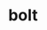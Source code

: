 ---
category: 4-letters
denotation: null
name: bolt
reference_link: https://www.etymonline.com/word/bolt
root_language: null
root_name: null
title: bolt
type: free
word_sums:
- respelling: bolt
  sum: 'Bolt + '
---